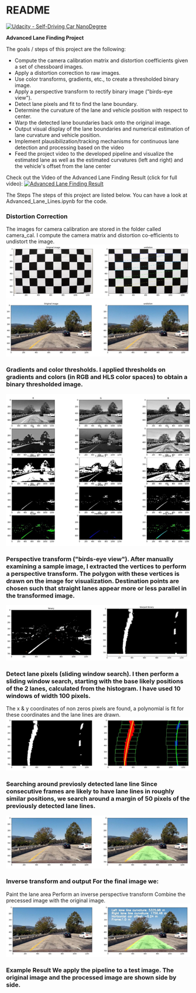 # README


[![Udacity - Self-Driving Car NanoDegree](https://s3.amazonaws.com/udacity-sdc/github/shield-carnd.svg)](http://www.udacity.com/drive)



**Advanced Lane Finding Project**

The goals / steps of this project are the following:

* Compute the camera calibration matrix and distortion coefficients given a set of chessboard images.
* Apply a distortion correction to raw images.
* Use color transforms, gradients, etc., to create a thresholded binary image.
* Apply a perspective transform to rectify binary image ("birds-eye view").
* Detect lane pixels and fit to find the lane boundary.
* Determine the curvature of the lane and vehicle position with respect to center.
* Warp the detected lane boundaries back onto the original image.
* Output visual display of the lane boundaries and numerical estimation of lane curvature and vehicle position.
* Implement plausibilization/tracking mechanisms for continuous lane detection and processing based on the video
* Feed the project video to the developed pipeline and visualize the estimated lane as well as the estimated curvatures (left and right) and the vehicle's offset from the lane center

Check out the Video of the Advanced Lane Finding Result (click for full video): [![Advanced Lane Finding Result ](https://github.com/Yan-Lu-107/Udacity-Self-Driving-Car-Engineer/blob/main/P2%20Advanced%20Lane%20Finding/example/Advanced%20Lane%20Finding.gif)](https://youtu.be/H50zBnFf17c)


The Steps
The steps of this project are listed below. You can have a look at Advanced_Lane_Lines.ipynb for the code.

### Distortion Correction

The images for camera calibration are stored in the folder called camera_cal. I compute the camera matrix and distortion co-efficients to undistort the image.
![image1](https://github.com/Yan-Lu-107/Udacity-Self-Driving-Car-Engineer/blob/main/P2%20Advanced%20Lane%20Finding/Output_Process_Image/calibration_output.jpg?raw=true)
![image2](https://github.com/Yan-Lu-107/Udacity-Self-Driving-Car-Engineer/blob/main/P2%20Advanced%20Lane%20Finding/Output_Process_Image/undistion_output.jpg?raw=true)
### Gradients and color thresholds. I applied thresholds on gradients and colors (in RGB and HLS color spaces) to obtain a binary thresholded image.
![image3](https://github.com/Yan-Lu-107/Udacity-Self-Driving-Car-Engineer/blob/main/P2%20Advanced%20Lane%20Finding/Output_Process_Image/color_thresh.jpg?raw=true)
### Perspective transform ("birds-eye view"). After manually examining a sample image, I extracted the vertices to perform a perspective transform. The polygon with these vertices is drawn on the image for visualization. Destination points are chosen such that straight lanes appear more or less parallel in the transformed image.
![image4](https://github.com/Yan-Lu-107/Udacity-Self-Driving-Car-Engineer/blob/main/P2%20Advanced%20Lane%20Finding/Output_Process_Image/warped.jpg?raw=true)
### Detect lane pixels (sliding window search). I then perform a sliding window search, starting with the base likely positions of the 2 lanes, calculated from the histogram. I have used 10 windows of width 100 pixels.
The x & y coordinates of non zeros pixels are found, a polynomial is fit for these coordinates and the lane lines are drawn.
![image5](https://github.com/Yan-Lu-107/Udacity-Self-Driving-Car-Engineer/blob/main/P2%20Advanced%20Lane%20Finding/Output_Process_Image/fit_polynomial.jpg?raw=true)
### Searching around previosly detected lane line Since consecutive frames are likely to have lane lines in roughly similar positions, we search around a margin of 50 pixels of the previously detected lane lines.
![image6](https://github.com/Yan-Lu-107/Udacity-Self-Driving-Car-Engineer/blob/main/P2%20Advanced%20Lane%20Finding/Output_Process_Image/addWeighted.jpg?raw=true)
### Inverse transform and output For the final image we:
Paint the lane area
Perform an inverse perspective transform
Combine the precessed image with the original image.
![image7](https://github.com/Yan-Lu-107/Udacity-Self-Driving-Car-Engineer/blob/main/P2%20Advanced%20Lane%20Finding/Output_Process_Image/addInfo.jpg?raw=true)
### Example Result We apply the pipeline to a test image. The original image and the processed image are shown side by side.



